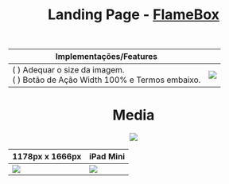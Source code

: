 <div align="center">
<h1>Landing Page - <a href="https://landingpageflamebox.netlify.app/">FlameBox</a> </h1>
 </div>
<br>
<div display="flex">

| Implementações/Features  |   |
| ------------------- | ------------------- |
|  ( ) Adequar o size da imagem. <br> ( ) Botão de Ação Width 100% e Termos embaixo.  |  <img w src="https://github.com/Samuraiflamesf/Landing_page/blob/main/components/images/done/comment.png?raw=true"> |

   </div>
   <div align='right'>
    
   </div>
</div>
<div align="center">
 <h1>Media</h1>
 <img src="https://github.com/Samuraiflamesf/Landing_page/blob/main/components/images/done/desk.png?raw=true">
 
| 1178px x 1666px | iPad Mini  |
| ------------------- | ------------------- |
| <img src="https://github.com/Samuraiflamesf/Landing_page/blob/main/components/images/done/ect.png?raw=true"> | <img src="https://github.com/Samuraiflamesf/Landing_page/blob/main/components/images/done/iPad%20Mini.png?raw=true"> |
 
 
</div>
